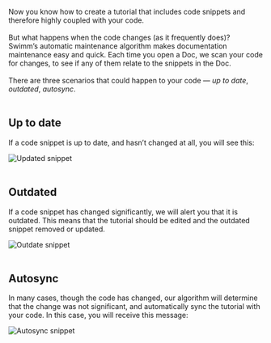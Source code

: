 Now you know how to create a tutorial that includes code snippets and therefore highly coupled with your code.
</br></br>
But what happens when the code changes (as it frequently does)? </br>
Swimm’s automatic maintenance algorithm makes documentation maintenance easy and quick. Each time you open a Doc, we scan your code for changes, to see if any of them relate to the snippets in the Doc.
</br></br>
There are three scenarios that could happen to your code — _up to date_, _outdated_, _autosync_.
</br></br>

## Up to date
If a code snippet is up to date, and hasn’t changed at all, you will see this:

![Updated snippet](https://github.com/swimmio/public/blob/master/screenshots/mantainance-uptodate.png?raw=true)
</br></br>

## Outdated
If a code snippet has changed significantly, we will alert you that it is outdated. This means that the tutorial should be edited and the outdated snippet removed or updated.

![Outdate snippet](https://github.com/swimmio/public/blob/master/screenshots/maintainance-outdated.png?raw=true)
</br></br>

## Autosync
In many cases, though the code has changed, our algorithm will determine that the change was not significant, and automatically sync the tutorial with your code. In this case, you will receive this message:

![Autosync snippet](https://github.com/swimmio/public/blob/master/screenshots/mantainance-autosync.png?raw=true)
</br></br>